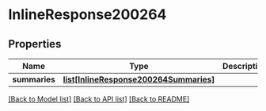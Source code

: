 # InlineResponse200264

## Properties
Name | Type | Description | Notes
------------ | ------------- | ------------- | -------------
**summaries** | [**list[InlineResponse200264Summaries]**](InlineResponse200264Summaries.md) |  | [optional] 

[[Back to Model list]](../README.md#documentation-for-models) [[Back to API list]](../README.md#documentation-for-api-endpoints) [[Back to README]](../README.md)

